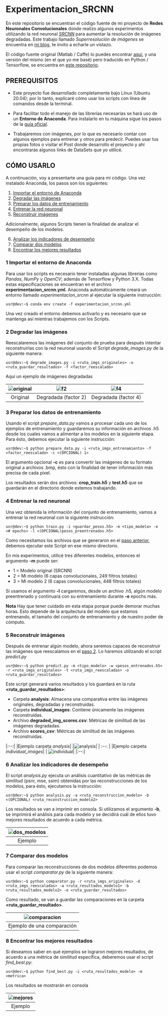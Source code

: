 # Experimentacion_SRCNN

En este repositorio se encuentran el código fuente de mi proyecto de **Redes Neuronales Convolucionales** donde realizo algunos experimentos utilizando la red neuronal [*SRCNN*](https://arxiv.org/pdf/1501.00092.pdf) para aumentar la resolución de imágenes degradadas. Este trabajo llamado *Superresolución de imágenes* se encuentra en [mi blog](https://pedro-hdez.github.io/), te invito a echarle un vistazo.

El código fuente original (Matlab / Caffe) lo puedes encontrar [aquí](http://mmlab.ie.cuhk.edu.hk/projects/SRCNN.html), y una versión del mismo (en el que yo me basé) pero traducido en Python / Tensorflow, se encuentra en [este repositorio](https://github.com/MarkPrecursor/SRCNN-keras).

## PREREQUISITOS

* Este proyecto fue desarrollado completamente bajo Linux (Ubuntu 20.04); por lo tanto, explicaré cómo usar los scripts con línea de comandos desde la terminal.

* Para facilitar todo el manejo de las librerías necesarias se hará uso de un **Entorno de Anaconda**. Para instalarlo en tu máquina sigue los pasos de la [guía oficial](https://docs.anaconda.com/anaconda/install/).

* Trabajaremos con imágenes, por lo que es necesario contar con algunos ejemplos para entrenar y otros para predecir. Puedes usar tus propias fotos o visitar el Post donde desarrollo el proyecto y ahí encontrarás algunos links de DataSets que yo utilicé.

## CÓMO USARLO

A continuación, voy a presentarte una guía para mi código. Una vez instalado Anaconda, los pasos son los siguientes:

1. [Importar el entorno de Anaconda](#1-importar-el-entorno-de-anaconda)
2. [Degradar las imágenes](#2-degradar-las-imágenes)
3. [Preparar los datos de entrenamiento](#3-preparar-los-datos-de-entrenamiento)
4. [Entrenar la red neuronal](#4-entrenar-la-red-neuronal)
5. [Reconstruir imágenes](#5-reconstruir-imágenes)

Adicionalmente, algunos Scripts tienen la finalidad de analizar el desempeño de los modelos.

6. [Analizar los indicadores de desempeño](#6-analizar-los-indicadores-de-desempeño)
7. [Comparar dos modelos](#7-comparar-dos-modelos)
8. [Encontrar los mejores resultados](#8-encontrar-los-mejores-resultados)


### 1 Importar el entorno de Anaconda

Para usar los scripts es necesario tener instaladas algunas librerías como *Pandas*, *NumPy* y *OpenCV*; además de Tensorflow y Python 3.X. Todas estas especificaciones se encuentran en el archivo **experimentacion_srcnn.yml**. Anaconda automáticamente creará un entorno llamado *experimentacion_srcnn* al ejecutar la siguiente instrucción:

```console
usr@dev:~$ conda env create -f experimentacion_srcnn.yml
```
Una vez creado el entorno debemos activarlo y es necesario que se mantenga así mientras trabajemos con los Scripts.

### 2 Degradar las imágenes

Reescalaremos las imágenes del conjunto de prueba para después intentar reconstruirlas con la red neuronal usando el Script *degrade_images.py* de la siguiente manera:

```console
usr@dev:~$ degrade_images.py -i <ruta_imgs_originales> -o <ruta_guardar_resultados> -f <factor_reescalado> 
```
Aquí un ejemplo de imágenes degradadas

| ![original](/imgs/original.bmp) | ![f2](/imgs/f2.bmp) | ![f4](/imgs/f4.bmp) |
| :--: | :--: | :--: |
|Original|Degradada (factor 2)|Degradada (factor 4)|

### 3 Preparar los datos de entrenamiento

Usando el script *prepare_data.py* vamos a procesar cada uno de los ejemplos de entrenamiento y guardaremos su información en archivos .h5 desde los cuales vamos a alimentar a los modelos en la siguiente etapa. Para ésto, debemos ejecutar la siguiente instrucción:

```console
usr@dev:~$ python prepare_data.py -i <ruta_imgs_entrenamiento> -f <factor_reescalado> -c <(OPCIONAL) 1>
```
El argumento opcional **-c** es para convertir las imágenes de su formato original a archivos .bmp, ésto con la finalidad de tener información más precisa de cada pixel.

Los resultados serán dos archivos: **crop_train.h5** y **test.h5** que se guardarán en el directorio donde estemos trabajando.

### 4 Entrenar la red neuronal

Una vez obtenida la información del conjunto de entrenamiento, vamos a entrenar la red neuronal con la siguiente instrucción:

```console
usr@dev:~$ python train.py -i <guardar_pesos.h5> -m <tipo_modelo> -e <# epochs> -l <(OPCIONAL)pesos_preentrenados.h5>
```

Como necesitamos los archivos que se generaron en el [paso anterior](#3-preparar-los-datos-de-entrenamiento), debemos ejecutar este Script en ese mismo directorio.

En mis experimentos, utilicé tres diferentes modelos, entonces el argumento **-m** puede ser:

* 1 = Modelo original (SRCNN)
* 2 = Mi modelo (6 capas convolucionales, 249 filtros totales)
* 3 = Mi modelo 2 (6 capas convolucionales, 448 filtros totales)

Si usamos el argumento **-l** cargaremos, desde un archivo .h5, algún modelo preentrenado y continuará con su entrenamiento durante **-e** epochs más.

**Nota** Hay que tener cuidado en esta etapa porque puede demorar muchas horas. Esto depende de la arquitectura del modelo que estamos entrenando, el tamaño del conjunto de entrenamiento y de nuestro poder de cómputo.

### 5 Reconstruir imágenes

Después de entrenar algún modelo, ahora seremos capaces de reconstruir las imágenes que reescalamos en el [paso 2](#2-degradar-las-imágenes). Lo haremos utilizando el script *predict.py*

```console
usr@dev:~$ python predict.py -m <tipo_modelo> -w <pesos_entrenados.h5> -r <ruta_imgs_originales> -t <ruta_imgs_reescaladas> -o <ruta_guardar_resultados>
```

Este script generará varios resultados y los guardará en la ruta **<ruta_guardar_resultados>**:

* Carpeta **analysis**: Almacena una comparativa entre las imágenes originales, degradadas y reconstruidas.
* Carpeta **individual_images**: Contiene únicamente las imágenes reconstruidas.
* Archivo **degraded_img_scores.csv**: Métricas de similitud de las imágenes degradadas.
* Archivo **scores_csv**: Métricas de similitud de las imágenes reconstruidas.

|:--:|
|Ejemplo carpeta *analysis*|
|![analysis](/imgs/cuatro.png)|
| :--: |
|Ejemplo carpeta *individual_images*|
| ![individual](/imgs/individual.bmp)|
|:--:|

### 6 Analizar los indicadores de desempeño

El script *analysis.py* ejecuta un análisis cuantitativo de las métricas de similitud (psnr, mse, ssim) obtenidas por las reconstrucciones de los modelos, para ésto, ejecutamos la instrucción:

```console
usr@dev:~$ python analysis.py -a <ruta_reconstruccion_modelo> -b <(OPCIONAL) <ruta_reconstruccion_modelo2>
```

Los resultados se van a imprimir en consola. Si utilizamos el argumento **-b**, se imprimirá el análisis para cada modelo y se decidirá cuál de ellos tuvo mejores resultados de acuerdo a cada métrica.

|![dos_modelos](/imgs/a2.png)
| :--: |
|Ejemplo|

### 7 Comparar dos modelos

Para comparar las reconstrucciones de dos modelos diferentes podemos usar el script *comparator.py* de la siguiente manera:

```console
usr@dev:~$ python comparator.py -r <ruta_imgs_originales> -d <ruta_imgs_reescaladas> -a <ruta_resultados_modelo1> -b <ruta_resultados_modelo2> -o <ruta_guardar_resultados>
```

Como resultado, se van a guardar las comparaciones en la carpeta **<ruta_guardar_resultado>**.

|![comparacion](/imgs/comparacion.png)|
|:--:|
|Ejemplo de una comparación|

### 8 Encontrar los mejores resultados

Si deseamos saber en qué ejemplos se lograron mejores resultados, de acuerdo a una métrica de similitud específica, deberemos usar el script *find_best.py*:

```console
usr@dev:~$ python find_best.py -i <ruta_resultados_modelo> -m <metrica>
```

Los resultados se mostrarán en consola

|![mejores](/img/mejor.png)|
|:--:|
|Ejemplo|




















